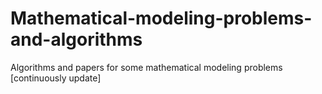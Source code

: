 # Mathematical-modeling-problems-and-algorithms
Algorithms and papers for some mathematical modeling problems [continuously update]
